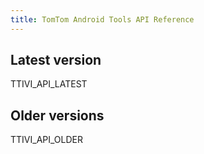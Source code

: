 ```yaml
---
title: TomTom Android Tools API Reference
---
```


## Latest version

TTIVI_API_LATEST

## Older versions

TTIVI_API_OLDER
